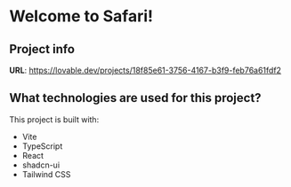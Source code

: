 # Welcome to Safari!

## Project info

**URL**: https://lovable.dev/projects/18f85e61-3756-4167-b3f9-feb76a61fdf2

## What technologies are used for this project?

This project is built with:

- Vite
- TypeScript
- React
- shadcn-ui
- Tailwind CSS
